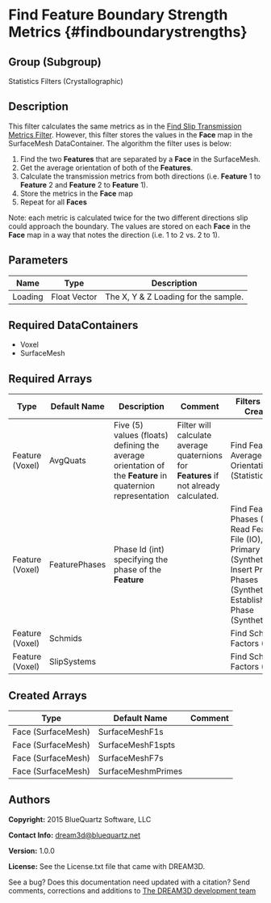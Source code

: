 Find Feature Boundary Strength Metrics {#findboundarystrengths}
======

## Group (Subgroup) ##
Statistics Filters (Crystallographic)

## Description ##
This filter calculates the same metrics as in the [Find Slip Transmission Metrics Filter](FindSlipTransmissionMetrics.html "").  However, this filter stores the values in the **Face** map in the SurfaceMesh DataContainer.  The algorithm the filter uses is below:

1. Find the two **Features** that are separated by a **Face** in the SurfaceMesh.
2. Get the average orientation of both of the **Features**.
3. Calculate the transmission metrics from both directions (i.e. **Feature** 1 to **Feature** 2 and **Feature** 2 to **Feature** 1).
4. Store the metrics in the **Face** map
5. Repeat for all **Faces**

Note: each metric is calculated twice for the two different directions slip could approach the boundary.  The values are stored on each **Face** in the **Face** map in a way that notes the direction (i.e. 1 to 2 vs. 2 to 1).

## Parameters ##

| Name | Type | Description |
|------|------| ----------- |
| Loading | Float Vector | The X, Y & Z Loading for the sample. |

## Required DataContainers ##

+ Voxel
+ SurfaceMesh

## Required Arrays ##

| Type | Default Name | Description | Comment | Filters Known to Create Data |
|------|--------------|-------------|---------|-----|
| Feature (Voxel) | AvgQuats | Five (5) values (floats) defining the average orientation of the **Feature** in quaternion representation | Filter will calculate average quaternions for **Features** if not already calculated. | Find Feature Average Orientations (Statistics) |
| Feature (Voxel) | FeaturePhases | Phase Id (int) specifying the phase of the **Feature**| | Find Feature Phases (Generic), Read Feature Info File (IO), Pack Primary Phases (SyntheticBuilding), Insert Precipitate Phases (SyntheticBuilding), Establish Matrix Phase (SyntheticBuilding) |
| Feature (Voxel) | Schmids |  |  | Find Schmid Factors (Statistics) |
| Feature (Voxel) | SlipSystems |  |  | Find Schmid Factors (Statistics) |

## Created Arrays ##
| Type | Default Name | Comment |
|------|--------------|---------|
| Face (SurfaceMesh) | SurfaceMeshF1s |  |
| Face (SurfaceMesh) | SurfaceMeshF1spts |  |
| Face (SurfaceMesh) | SurfaceMeshF7s |  |
| Face (SurfaceMesh) | SurfaceMeshmPrimes |  |


## Authors ##

**Copyright:** 2015 BlueQuartz Software, LLC

**Contact Info:** dream3d@bluequartz.net

**Version:** 1.0.0

**License:**  See the License.txt file that came with DREAM3D.


See a bug? Does this documentation need updated with a citation? Send comments, corrections and additions to [The DREAM3D development team](mailto:dream3d@bluequartz.net?subject=Documentation%20Correction)

